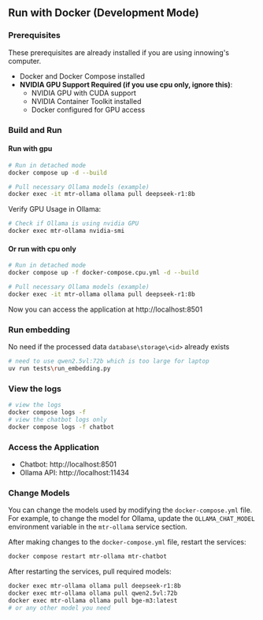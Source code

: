 ## Run with Docker (Development Mode)

### Prerequisites
These prerequisites are already installed if you are using innowing's computer.
- Docker and Docker Compose installed
- **NVIDIA GPU Support Required (if you use cpu only, ignore this)**:
  - NVIDIA GPU with CUDA support
  - NVIDIA Container Toolkit installed
  - Docker configured for GPU access

### Build and Run
#### Run with gpu
```bash
# Run in detached mode
docker compose up -d --build

# Pull necessary Ollama models (example)
docker exec -it mtr-ollama ollama pull deepseek-r1:8b
```
Verify GPU Usage in Ollama:
```bash
# Check if Ollama is using nvidia GPU
docker exec mtr-ollama nvidia-smi
```
#### Or run with cpu only
```bash
# Run in detached mode
docker compose up -f docker-compose.cpu.yml -d --build

# Pull necessary Ollama models (example)
docker exec -it mtr-ollama ollama pull deepseek-r1:8b
```
Now you can access the application at http://localhost:8501

### Run embedding
No need if the processed data `database\storage\<id>` already exists
```bash
# need to use qwen2.5vl:72b which is too large for laptop
uv run tests\run_embedding.py
```

### View the logs
```bash
# view the logs
docker compose logs -f
# view the chatbot logs only
docker compose logs -f chatbot
```

### Access the Application
- Chatbot: http://localhost:8501
- Ollama API: http://localhost:11434

### Change Models
You can change the models used by modifying the `docker-compose.yml` file. For example, to change the model for Ollama, update the `OLLAMA_CHAT_MODEL` environment variable in the `mtr-ollama` service section.

After making changes to the `docker-compose.yml` file, restart the services:
```bash
docker compose restart mtr-ollama mtr-chatbot
```

After restarting the services, pull required models:
```bash
docker exec mtr-ollama ollama pull deepseek-r1:8b
docker exec mtr-ollama ollama pull qwen2.5vl:72b
docker exec mtr-ollama ollama pull bge-m3:latest
# or any other model you need
```

